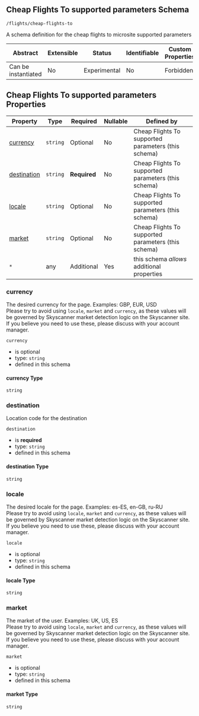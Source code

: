 ## Cheap Flights To supported parameters Schema

```
/flights/cheap-flights-to
```

A schema definition for the cheap flights to microsite supported parameters

| Abstract            | Extensible | Status       | Identifiable | Custom Properties | Additional Properties | Defined In                                 |
| ------------------- | ---------- | ------------ | ------------ | ----------------- | --------------------- | ------------------------------------------ |
| Can be instantiated | No         | Experimental | No           | Forbidden         | Permitted             | [cheapFlightsTo.json](cheapFlightsTo.json) |

## Cheap Flights To supported parameters Properties

| Property                    | Type     | Required     | Nullable | Defined by                                          |
| --------------------------- | -------- | ------------ | -------- | --------------------------------------------------- |
| [currency](#currency)       | `string` | Optional     | No       | Cheap Flights To supported parameters (this schema) |
| [destination](#destination) | `string` | **Required** | No       | Cheap Flights To supported parameters (this schema) |
| [locale](#locale)           | `string` | Optional     | No       | Cheap Flights To supported parameters (this schema) |
| [market](#market)           | `string` | Optional     | No       | Cheap Flights To supported parameters (this schema) |
| `*`                         | any      | Additional   | Yes      | this schema _allows_ additional properties          |

### currency

The desired currency for the page. Examples: GBP, EUR, USD  
Please try to avoid using `locale`, `market` and `currency`, as these values will be governed by Skyscanner market detection logic on the Skyscanner site. If you believe you need to use these, please discuss with your account manager.

`currency`

- is optional
- type: `string`
- defined in this schema

#### currency Type

`string`

### destination

Location code for the destination

`destination`

- is **required**
- type: `string`
- defined in this schema

#### destination Type

`string`

### locale

The desired locale for the page. Examples: es-ES, en-GB, ru-RU  
Please try to avoid using `locale`, `market` and `currency`, as these values will be governed by Skyscanner market detection logic on the Skyscanner site. If you believe you need to use these, please discuss with your account manager.

`locale`

- is optional
- type: `string`
- defined in this schema

#### locale Type

`string`

### market

The market of the user. Examples: UK, US, ES  
Please try to avoid using `locale`, `market` and `currency`, as these values will be governed by Skyscanner market detection logic on the Skyscanner site. If you believe you need to use these, please discuss with your account manager.

`market`

- is optional
- type: `string`
- defined in this schema

#### market Type

`string`
